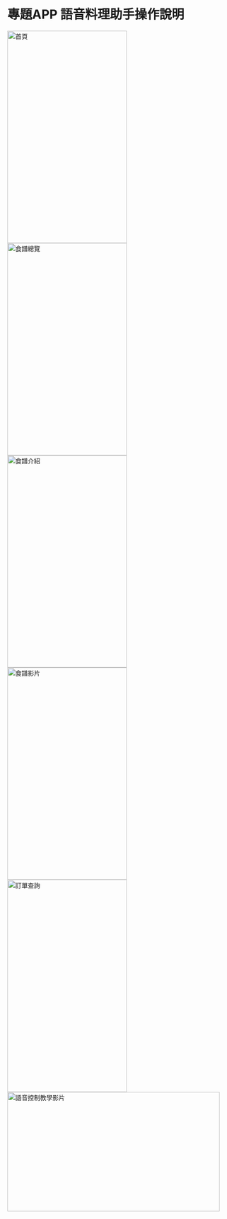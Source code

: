 # 專題APP 語音料理助手操作說明

<div>
  <img width="270" height="480" alt="首頁" src="https://i.imgur.com/mv2ivHJ.jpg"/>
  <img width="270" height="480" alt="食譜總覽" src="https://i.imgur.com/1TwHSsk.jpg"/>
</div>
<div>
  <img width="270" height="480" alt="食譜介紹" src="https://i.imgur.com/rCl73DL.jpg"/>
  <img width="270" height="480" alt="食譜影片" src="https://i.imgur.com/DSNdXst.jpg"/>
</div>

<div>
  <img width="270" height="480" alt="訂單查詢" src="https://i.imgur.com/GAqqz6f.jpg"/>
  <img width="480" height="270" alt="語音控制教學影片" src="https://i.imgur.com/Km1QdKF.jpg"/>
</div>

